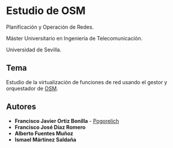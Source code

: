 # Estudio de OSM

Planificación y Operación de Redes.

Máster Universitario en Ingeniería de Telecomunicación.

Universidad de Sevilla.

## Tema

Estudio de la virtualización de funciones de red usando el gestor y orquestador de [OSM](https://osm.etsi.org/).

## Autores

* **Francisco Javier  Ortiz Bonilla** - [Pogorelich](https://github.com/pogorelich)
* **Francisco José Díaz Romero**
* **Alberto Fuentes Muñoz**
* **Ismael Mártinez Saldaña**
